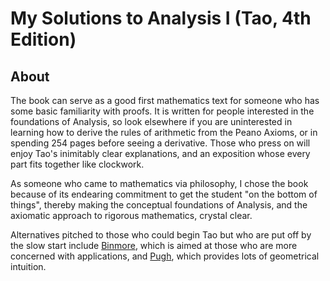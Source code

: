 # My Solutions to Analysis I (Tao, 4th Edition)
## About
The book can serve as a good first mathematics text for someone who has some basic familiarity with proofs. It is written for people interested in the foundations of Analysis, so look elsewhere if you are uninterested in learning how to derive the rules of arithmetic from the Peano Axioms, or in spending 254 pages before seeing a derivative. Those who press on will enjoy Tao's inimitably clear explanations, and an exposition whose every part fits together like clockwork.

As someone who came to mathematics via philosophy, I chose the book because of its endearing commitment to get the student "on the bottom of things", thereby making the conceptual foundations of Analysis, and the axiomatic approach to rigorous mathematics, crystal clear.

Alternatives pitched to those who could begin Tao but who are put off by the slow start include [Binmore](https://www.amazon.co.uk/Mathematical-Analysis-Straightforward-Approach-Binmore/dp/0521288827), which is aimed at those who are more concerned with applications, and [Pugh](https://www.amazon.co.uk/Mathematical-Analysis-Undergraduate-Texts-Mathematics/dp/144192941X), which provides lots of geometrical intuition. 


